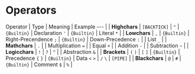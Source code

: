 # Operators

Operator | Type | Meaning | Example
 --- |
 |
**Highchars** |
`[BACKTICK]` |
`"` | `{Builtin}` | Declaration
`'` | `{Builtin}` | Literal
`*` |
 |
**Lowchars** |
`,` | `{Builtin}` | Right-Precendence
`;` | `{Builtin}` | Down-Precedence
`:` | | List
`_` |
 |
**Mathchars** |
`.` | | Multiplication
`=` | | Equal
`+` | | Addition
`-` | | Subtraction
`~` |
 |
**Logicchars** |
`!` |
`?` |
`^` | | Abstraction
`&` |
 |
**Brackets** |
`(` `)` |
`[` `]` | `{Builtin}` | Precedence
`{` `}` | `{Builtin}` | Data
`<` `>` |
`/` `\` |
`[PIPE]` |
 |
**Blackchars** |
`@` |
`#` | `{Builtin}` | Comment
`$` |
`%` |
